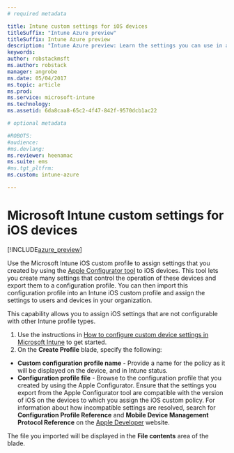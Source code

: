 ```yaml
---
# required metadata

title: Intune custom settings for iOS devicestitleSuffix: "Intune Azure preview"
titleSuffix: Intune Azure preview
description: "Intune Azure preview: Learn the settings you can use in an iOS custom profile."
keywords:
author: robstackmsft
ms.author: robstack
manager: angrobe
ms.date: 05/04/2017
ms.topic: article
ms.prod:
ms.service: microsoft-intune
ms.technology:
ms.assetid: 6da8caa8-65c2-4f47-842f-9570dcb1ac22

# optional metadata

#ROBOTS:
#audience:
#ms.devlang:
ms.reviewer: heenamac
ms.suite: ems
#ms.tgt_pltfrm:
ms.custom: intune-azure

---
```


# Microsoft Intune custom settings for iOS devices

[!INCLUDE[azure_preview](../includes/azure_preview.md)]

Use the Microsoft Intune iOS custom profile to assign settings that you created by using the [Apple Configurator tool](https://itunes.apple.com/app/apple-configurator-2/id1037126344?mt=12) to iOS devices. This tool lets you create many settings that control the operation of these devices and export them to a configuration profile. You can then import this configuration profile into an Intune iOS custom profile and assign the settings to users and devices in your organization.

This capability allows you to assign iOS settings that are not configurable with other Intune profile types.


1. Use the instructions in [How to configure custom device settings in Microsoft Intune](how-to-configure-custom-settings.md) to get started.
2. On the **Create Profile** blade, specify the following:

- **Custom configuration profile name** - Provide a name for the policy as it will be displayed on the device, and in Intune status.
- **Configuration profile file** - Browse to the configuration profile that you created by using the Apple Configurator.
Ensure that the settings you export from the Apple Configurator tool are compatible with the version of iOS on the devices to which you assign the iOS custom policy. For information about how incompatible settings are resolved, search for **Configuration Profile Reference** and **Mobile Device Management Protocol Reference** on the [Apple Developer](https://developer.apple.com/) website.

The file you imported will be displayed in the **File contents** area of the blade.

